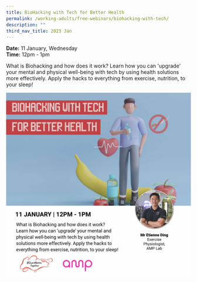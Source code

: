 ```yaml
---
title: BioHacking with Tech for Better Health
permalink: /working-adults/free-webinars/biohacking-with-tech/
description: ""
third_nav_title: 2023 Jan
---
```

**Date:** 11 January, Wednesday
<br> **Time:** 12pm - 1pm

What is Biohacking and how does it work? Learn how you can 'upgrade' your mental and physical well-being with tech by using health solutions more effectively. Apply the hacks to everything from exercise, nutrition, to your sleep! 

![free webinar on biohacking with tech for better health](/images/jan%202023/wa_11%20jan2023.jpeg)